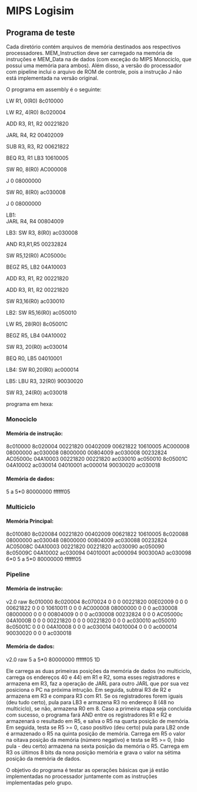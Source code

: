 # MIPS Logisim

## Programa de teste


Cada diretório contém arquivos de memória destinados aos respectivos processadores. 
MEM_Instruction deve ser carregado na memória de instruções e MEM_Data na de dados (com exceção do MIPS Monociclo, que possui uma memória para ambos).
Além disso, a versão do processador com pipeline inclui o arquivo de ROM de controle, pois a instrução J não está implementada na versão original.

O programa em assembly é o seguinte:



LW R1, 0(R0)        8c010000

LW R2, 4(R0)        8c020004

ADD R3, R1, R2      00221820

JARL R4, R2         00402009

SUB R3, R3, R2      00621822

BEQ R3, R1 LB3      10610005

SW R0, 8(R0)        AC000008

J 0                 08000000

SW R0, 8(R0)        ac030008

J 0                 08000000

LB1:               
JARL R4, R4         00804009

LB3:
SW R3, 8(R0)        ac030008

AND R3,R1,R5        00232824

SW R5,12(R0)        AC05000c

BEGZ R5, LB2        04A10003

ADD R3, R1, R2      00221820

ADD R3, R1, R2      00221820

SW  R3,16(R0)       ac030010

LB2:
SW  R5,16(R0)       ac050010

LW R5, 28(R0)       8c05001C

BEGZ R5, LB4        04A10002

SW R3, 20(R0)       ac030014

BEQ R0, LB5         04010001

LB4:
SW  R0,20(R0)       ac000014

LB5:
LBU R3, 32(R0)      90030020

SW R3, 24(R0)       ac030018


programa em hexa: 

### Monociclo

#### Memória de instrução: 
8c010000 8c020004 00221820 00402009 00621822 10610005 AC000008 08000000 ac030008 08000000
00804009 ac030008 00232824 AC05000c 04A10003 00221820 00221820 ac030010 ac050010 8c05001C 04A10002
ac030014 04010001 ac000014 90030020 ac030018

#### Memória de dados:
5 a 5*0 80000000 ffffff05

### Multiciclo

#### Memória Principal:
8c010080 8c020084 00221820 00402009 00621822 10610005 8c020088 08000000 ac030048 08000000
00804009 ac030088 00232824 AC05008C 04A10003 00221820 00221820 ac030090 ac050090 8c05009C 
04A10002 ac030094 04010001 ac000094 900300A0 ac030098 6\*0 5 a 5\*0 80000000 ffffff05


### Pipeline

#### Memória de instrução: 
v2.0 raw
8c010000 8c020004 8c070024 0 0 0 00221820 00E02009 0 0 0 00621822 0 0 0 10610011 0 0 0 AC000008 08000000 0 0 0 ac030008 08000000 0 0 0
00804009 0 0 0 ac030008 00232824 0 0 0 AC05000c 04A1000B 0 0 0 00221820 0 0 0 00221820 0 0 0 ac030010 ac050010 8c05001C 0 0 0
04A10008 0 0 0 ac030014 04010004 0 0 0 ac000014 90030020 0 0 0 ac030018

#### Memória de dados:
v2.0 raw
5 a 5*0 80000000 ffffff05 1D





Ele carrega as duas primeiras posições da memória de dados (no multiciclo, carrega os endereços 40 e 44) em R1 e R2, 
soma esses registradores e armazena em R3, faz a operação de JARL para outro JARL que por sua vez posiciona o PC na 
próxima intrução. Em seguida, subtrai R3 de R2 e armazena em R3 e compara R3 com R1. Se os registradores forem iguais 
(deu tudo certo), pula para LB3 e armazena R3 no endereço 8 (48 no multiciclo), se não, armazena R0 em 8.
Caso a primeira etapa seja concluída com sucesso, o programa fará AND entre os registradores R1 e R2 e armazenará o resultado
em R5, e salva o R5 na quarta posição de memória. Em seguida, testa se R5 >= 0, caso positivo (deu certo) pula para LB2
onde é armazenado o R5 na quinta posição de memória. Carrega em R5 o valor na oitava posição da memória (número negativo)
e testa se R5 >= 0, (não pula - deu certo) armazena na sexta posição da memória o R5. Carrega em R3 os últimos 8 bits da nona 
posição memória e grava o valor na sétima posição da memória de dados.


O objetivo do programa é testar as operações básicas que já estão implementadas no processador juntamente com as instruções implementadas pelo grupo. 

